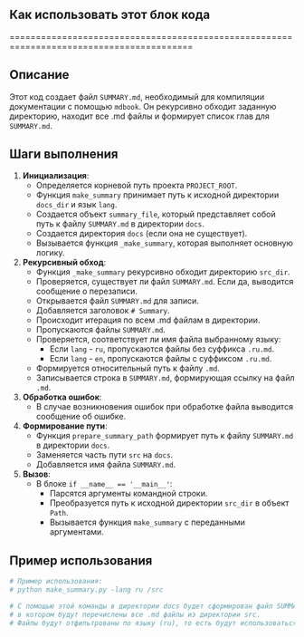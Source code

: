 ## Как использовать этот блок кода
=========================================================================================

Описание
-------------------------
Этот код создает файл `SUMMARY.md`, необходимый для компиляции документации с помощью `mdbook`. Он рекурсивно обходит заданную директорию, находит все .md файлы и формирует список глав для `SUMMARY.md`. 

Шаги выполнения
-------------------------
1. **Инициализация**:
    -  Определяется корневой путь проекта `PROJECT_ROOT`.
    -  Функция `make_summary` принимает путь к исходной директории `docs_dir` и язык `lang`.
    -  Создается объект `summary_file`, который представляет собой путь к файлу `SUMMARY.md` в директории `docs`.
    -  Создается директория `docs` (если она не существует).
    -  Вызывается функция `_make_summary`, которая выполняет основную логику.
2. **Рекурсивный обход**:
    -  Функция `_make_summary` рекурсивно обходит директорию `src_dir`.
    -  Проверяется, существует ли файл `SUMMARY.md`. Если да, выводится сообщение о перезаписи.
    -  Открывается файл `SUMMARY.md` для записи.
    -  Добавляется заголовок `# Summary`.
    -  Происходит итерация по всем .md файлам в директории.
    -  Пропускаются файлы `SUMMARY.md`.
    -  Проверяется, соответствует ли имя файла выбранному языку:
        -  Если `lang` - `ru`, пропускаются файлы без суффикса `.ru.md`.
        -  Если `lang` - `en`, пропускаются файлы с суффиксом `.ru.md`.
    -  Формируется относительный путь к файлу `.md`.
    -  Записывается строка в `SUMMARY.md`, формирующая ссылку на файл `.md`.
3. **Обработка ошибок**:
    -  В случае возникновения ошибок при обработке файла выводится сообщение об ошибке.
4. **Формирование пути**:
    -  Функция `prepare_summary_path` формирует путь к файлу `SUMMARY.md` в директории `docs`.
    -  Заменяется часть пути `src` на `docs`.
    -  Добавляется имя файла `SUMMARY.md`.
5. **Вызов**:
    -  В блоке `if __name__ == '__main__'`:
        -  Парсятся аргументы командной строки.
        -  Преобразуется путь к исходной директории `src_dir` в объект `Path`.
        -  Вызывается функция `make_summary` с переданными аргументами.

Пример использования
-------------------------

```python
# Пример использования: 
# python make_summary.py -lang ru /src 

# С помощью этой команды в директории docs будет сформирован файл SUMMARY.md, 
# в котором будут перечислены все .md файлы из директории src. 
# Файлы будут отфильтрованы по языку (ru), то есть будут использоваться только файлы с суффиксом .ru.md.
```